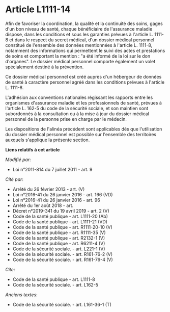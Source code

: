 # Article L1111-14

Afin de favoriser la coordination, la qualité et la continuité des soins, gages d'un bon niveau de santé, chaque bénéficiaire
de l'assurance maladie dispose, dans les conditions et sous les garanties prévues à l'article L. 1111-8 et dans le respect du
secret médical, d'un dossier médical personnel constitué de l'ensemble des données mentionnées à l'article L. 1111-8,
notamment des informations qui permettent le suivi des actes et prestations de soins et comportant la mention : "a été
informé de la loi sur le don d'organes". Le dossier médical personnel comporte également un volet spécialement destiné à la
prévention. 

Ce dossier médical personnel est créé auprès d'un hébergeur de données de santé à caractère personnel agréé dans les
conditions prévues à l'article L. 1111-8.

L'adhésion aux conventions nationales régissant les rapports entre les organismes d'assurance maladie et les professionnels
de santé, prévues à l'article L. 162-5 du code de la sécurité sociale, et son maintien sont subordonnés à la consultation ou
à la mise à jour du dossier médical personnel de la personne prise en charge par le médecin. 

Les dispositions de l'alinéa précédent sont applicables dès que l'utilisation du dossier médical personnel est possible sur
l'ensemble des territoires auxquels s'applique la présente section.

**Liens relatifs à cet article**

_Modifié par_:

  - Loi n°2011-814 du 7 juillet 2011 - art. 9

_Cité par_:

  - Arrêté du 26 février 2013 - art. (V)
  - Loi n°2016-41 du 26 janvier 2016 - art. 166 (VD)
  - Loi n°2016-41 du 26 janvier 2016 - art. 96
  - Arrêté du 1er août 2018 - art.
  - Décret n°2019-341 du 19 avril 2019 - art. 2 (V)
  - Code de la santé publique - art. L1111-20 (Ab)
  - Code de la santé publique - art. L1111-21 (VD)
  - Code de la santé publique - art. R1111-20-10 (V)
  - Code de la santé publique - art. R1111-35 (V)
  - Code de la santé publique - art. R2132-1 (V)
  - Code de la santé publique - art. R6211-4 (V)
  - Code de la sécurité sociale. - art. L221-1 (V)
  - Code de la sécurité sociale. - art. R161-76-2 (V)
  - Code de la sécurité sociale. - art. R161-76-4 (V)

_Cite_:

  - Code de la santé publique - art. L1111-8
  - Code de la sécurité sociale. - art. L162-5

_Anciens textes_:

  - Code de la sécurité sociale. - art. L161-36-1 (T)
